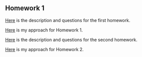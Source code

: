 
## Homework 1

[Here](IE582_Fall2019_Homework1.pdf) is the description and questions for the first homework.

[Here](Hw1.html) is my approach for Homework 1.


[Here](IE582_Fall2019_Homework2.pdf) is the description and questions for the second homework.

[Here](hw2.html) is my approach for Homework 2.

